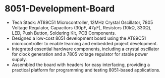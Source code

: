# 8051-Development-Board
- Tech Stack: AT89C51 Microcontroller, 12MHz Crystal Oscillator, 7805 Voltage Regulator, Capacitors (30pF, 47µF), Resistors (10kΩ, 330Ω), LED, Push Button, Soldering Kit, PCB Components.  
- Designed a low-cost 8051 development board using the AT89C51 microcontroller to enable learning and embedded project development.  
- Integrated essential hardware components, including a crystal oscillator for clock generation and a 7805 voltage regulator for stable power supply.  
- Assembled the board with headers for easy interfacing, providing a practical platform for programming and testing 8051-based applications.  
